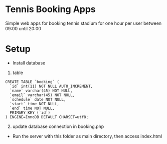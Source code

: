 # Tennis Booking Apps
Simple web apps for booking tennis stadium for one hour per user between 09:00 until 20:00

# Setup
* Install database
1. table

```
CREATE TABLE `booking` (
  `id` int(11) NOT NULL AUTO_INCREMENT,
  `name` varchar(45) NOT NULL,
  `email` varchar(45) NOT NULL,
  `schedule` date NOT NULL,
  `start` time NOT NULL,
  `end` time NOT NULL,
  PRIMARY KEY (`id`)
) ENGINE=InnoDB DEFAULT CHARSET=utf8;
```
2. update database connection in booking.php

* Run the server with this folder as main directory, then access index.html
